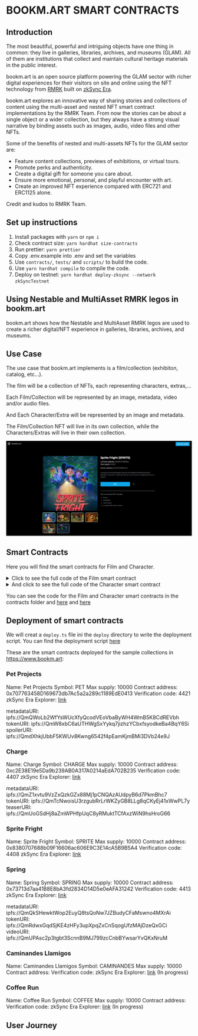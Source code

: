 # BOOKM.ART SMART CONTRACTS

## Introduction

The most beautiful, powerful and intriguing objects have one thing in common: they live in galleries, libraries, archives, and museums (GLAM). All of them are institutions that collect and maintain cultural heritage materials in the public interest.

bookm.art is an open source platform powering the GLAM sector with richer digital experiences for their visitors on site and online using the NFT technology from [RMRK](https://www.rmrk.app) built on [zkSync Era](https://zksync.io).

bookm.art explores an innovative way of sharing stories and collections of content using the multi-asset and nested NFT smart contract implementations by the RMRK Team. From now the stories can be about a single object or a wider collection, but they always have a strong visual narrative by binding assets such as images, audio, video files and other NFTs.

Some of the benefits of nested and multi-assets NFTs for the GLAM sector are:

- Feature content collections, previews of exhibitions, or virtual tours.
- Promote perks and authenticity.
- Create a digital gift for someone you care about.
- Ensure more emotional, personal, and playful encounter with art.
- Create an improved NFT experience compared with ERC721 and ERC1125 alone.

Credit and kudos to RMRK Team.

## Set up instructions

1. Install packages with `yarn` or `npm i`
2. Check contract size: `yarn hardhat size-contracts`
3. Run prettier: `yarn prettier`
4. Copy .env.example into .env and set the variables
5. Use `contracts/`, `tests/` and `scripts/` to build the code.
6. Use `yarn hardhat compile` to compile the code.
7. Deploy on testnet: `yarn hardhat deploy-zksync --network zkSyncTestnet`

## Using Nestable and MultiAsset RMRK legos in bookm.art

bookm.art shows how the Nestable and MultiAsset RMRK legos are used to create a richer digital/NFT experience in galleries, libraries, archives, and museums.

## Use Case

The use case that bookm.art implements is a film/collection (exhibiton, catalog, etc...).

The film will be a collection of NFTs, each representing characters, extras,...

Each Film/Collection will be represented by an image, metadata, video and/or audio files.

And Each Character/Extra will be represented by an image and metadata.

The Film/Collection NFT will live in its own collection, while the Characters/Extras will live in their own collection.

![](01-frontend-collection-details.jpg)

## Smart Contracts

Here you will find the smart contracts for Film and Character.

<details>
    <summary>Click to see the full code of the Film smart contract</summary>

        // SPDX-License-Identifier: Apache-2.0

        pragma solidity ^0.8.18;

        import "@rmrk-team/evm-contracts/contracts/RMRK/nestable/RMRKNestableMultiAsset.sol";
        import "@openzeppelin/contracts/access/Ownable.sol";

        error MintOverMaxSupply();
        error ZeroAddress();
        error ZeroAmount();

        contract Film is RMRKNestableMultiAsset, Ownable {
        uint256 public totalSupply;
        uint256 public maxSupply;
        uint64 public numberOfAssets;

            constructor(
                string memory name_,
                string memory symbol_,
                uint256 maxSupply_
            ) RMRKNestableMultiAsset(name_, symbol_) {
                maxSupply = maxSupply_;
            }

            function mint(address to, uint256 amount) public onlyOwner {
                if (amount == 0) revert ZeroAmount();
                if (to == address(0)) revert ZeroAddress();
                if (totalSupply + amount > maxSupply) revert MintOverMaxSupply();

                uint256 nextTokenId = totalSupply + 1;
                unchecked {
                    totalSupply += amount;
                }
                uint256 totalSupplyOffset = totalSupply + 1;

                for (uint256 i = nextTokenId; i < totalSupplyOffset; ) {
                    _safeMint(to, i, "");
                    unchecked {
                        i++;
                    }
                }
            }

            function AddAssetEntry(string memory metadataURI) public onlyOwner {
                unchecked {
                    numberOfAssets++;
                }
                _addAssetEntry(numberOfAssets, metadataURI);
            }

            function AddAssetToTokens(
                uint256[] memory tokenIds,
                uint64 assetId
            ) public onlyOwner {
                for (uint256 i = 0; i < tokenIds.length; ) {
                    _addAssetToToken(tokenIds[i], assetId, 0);

                    if (ownerOf(tokenIds[i]) == msg.sender) {
                        uint256 assetIndex = getPendingAssets(tokenIds[i]).length - 1;
                        acceptAsset(tokenIds[i], assetIndex, assetId);
                    }
                    unchecked {
                        i++;
                    }
                }
            }

        }

</details>

<details>
    <summary>And click to see the full code of the Character smart contract</summary>

        // SPDX-License-Identifier: Apache-2.0
        pragma solidity ^0.8.18;

        import "@rmrk-team/evm-contracts/contracts/RMRK/nestable/RMRKNestableMultiAsset.sol";
        import "@rmrk-team/evm-contracts/contracts/RMRK/extension/soulbound/RMRKSoulbound.sol";
        import "@openzeppelin/contracts/access/Ownable.sol";

        error DestinationZeroAddress();
        error DestinationIdZero();
        error AmountZero();

        contract Character is RMRKNestableMultiAsset, RMRKSoulbound, Ownable {
            uint256 public totalSupply;
            uint64 public numberOfAssets;

            constructor(
                string memory name_,
                string memory symbol_
            ) RMRKNestableMultiAsset(name_, symbol_) {}

            function nestMint(
                address to,
                uint256 destinationId,
                uint256 amount
            ) public onlyOwner {
                if (to == address(0)) revert DestinationZeroAddress();
                if (destinationId == 0) revert DestinationIdZero();
                if (amount == 0) revert AmountZero();

                uint256 nextTokenId = totalSupply + 1;
                unchecked {
                    totalSupply += amount;
                }
                uint256 totalSupplyOffset = totalSupply + 1;

                for (uint256 i = nextTokenId; i < totalSupplyOffset; ) {
                    _nestMint(to, i, destinationId, "");
                    unchecked {
                        i++;
                    }
                }
            }

            function addAssetEntry(string memory metadataURI) public onlyOwner {
                unchecked {
                    numberOfAssets++;
                }
                _addAssetEntry(numberOfAssets, metadataURI);
            }

            function addAssetToTokens(
                uint256[] memory tokenIds,
                uint64[] memory assetIds
            ) public onlyOwner {
                for (uint256 i = 0; i < tokenIds.length; ) {
                    for (uint256 j = 0; j < assetIds.length; ) {
                        _addAssetToToken(tokenIds[i], assetIds[j], 0);

                        if (ownerOf(tokenIds[i]) == msg.sender) {
                            uint256 assetIndex = getPendingAssets(tokenIds[i]).length -
                                1;
                            acceptAsset(tokenIds[i], assetIndex, assetIds[j]);
                        }

                        unchecked {
                            j++;
                        }
                    }

                    unchecked {
                        i++;
                    }
                }
            }

            function _beforeTokenTransfer(
                address from,
                address to,
                uint256 tokenId
            ) internal override(RMRKCore, RMRKSoulbound) {
                RMRKSoulbound._beforeTokenTransfer(from, to, tokenId);
            }

            function supportsInterface(
                bytes4 interfaceId
            )
                public
                view
                override(RMRKSoulbound, RMRKNestableMultiAsset)
                returns (bool)
            {
                return
                    RMRKSoulbound.supportsInterface(interfaceId) ||
                    super.supportsInterface(interfaceId);
            }
        }

</details>

You can see the code for the Film and Character smart contracts in the contracts folder and [here](https://github.com/ivanmolto/era-smart-contracts-playground/blob/zksync/contracts/Film.sol) and [here](https://github.com/ivanmolto/era-smart-contracts-playground/blob/zksync/contracts/Character.sol)

## Deployment of smart contracts

We will creat a `deploy.ts` file ini the `deploy` directory to write the deployment script.
You can find the deployment script [here](https://github.com/ivanmolto/era-smart-contracts-playground/blob/zksync/deploy/deploy.ts)

These are the smart contracts deployed for the sample collections in https://www.bookm.art:

### Pet Projects

Name: Pet Projects
Symbol: PET
Max supply: 10000
Contract address: 0x707763458D169673db7Ac5a2a289c1189EdE0413
Verification code: 4421
zkSync Era Explorer: [link](https://goerli.explorer.zksync.io/address/0x707763458D169673db7Ac5a2a289c1189EdE0413)

metadataURI: ipfs://QmQWoLb2WfYsWUcXfyQcodVEoVbaByWH4WmB5K8CdREVbh
tokenURI: ipfs://QmW8xbC6aUTHWgSxYykq7jizhzYCbxfsyodkeBa4BqY6Si
spoilerURI: ipfs://QmdXhkjUbbF5KWUv8Kwng6542f4pEamKjmBMi3DVb24e9J

### Charge

Name: Charge
Symbol: CHARGE
Max supply: 10000
Contract address: 0xc2E38E19e5Da9b239AB0A317A0214aEdA702B235
Verification code: 4407
zkSync Era Explorer: [link](https://goerli.explorer.zksync.io/address/0xc2E38E19e5Da9b239AB0A317A0214aEdA702B235)

metadataURI: ipfs://QmZ1xvtu9VzZxQzkGZx88Mj1pCNQAzAUdpyB6d7PkmBhc7
tokenURI: ipfs://QmTcNwoisU3rzgubRrLrWKZyGB8LLg8qCKyEj41xWwPL7y
teaserURI: ipfs://QmUoGSdHj8aZmWPHfpUqC8yRMuktTCfAxzWiN9hsHroG66

### Sprite Fright

Name: Sprite Fright
Symbol: SPRITE
Max supply: 10000
Contract address: 0x8380707688b09F16606ac606E9C3E14cA5B9B5A4
Verification code: 4408
zkSync Era Explorer: [link](https://goerli.explorer.zksync.io/address/0x8380707688b09F16606ac606E9C3E14cA5B9B5A4)

### Spring

Name: Spring
Symbol: SPRING
Max supply: 10000
Contract address: 0x73713d7aa41B8E8bA3fd2834D14D5e0eAFA31242
Verification code: 4413
zkSync Era Explorer: [link](https://goerli.explorer.zksync.io/address/0x73713d7aa41B8E8bA3fd2834D14D5e0eAFA31242)

metadataURI: ipfs://QmQkSHewktWop2EuyQ8tsQoNw7JZBudyCFaMswno4MXrAi
tokenURI: ipfs://QmRdwxGqdSjKE4zHFy3upXpqZxCnSqogUfzMAjDzeQxGCi
videoURI: ipfs://QmUPAsc2p3tgbt3ScnnB9MJ799zcCnbBYwsarYvQKxNruM

### Caminandes Llamigos

Name: Caminandes Llamigos
Symbol: CAMINANDES
Max supply: 10000
Contract address:
Verification code:
zkSync Era Explorer: [link]()
(In progress)

### Coffee Run

Name: Coffee Run
Symbol: COFFEE
Max supply: 10000
Contract address:
Verification code:
zkSync Era Explorer: [link]()
(In progress)

## User Journey
